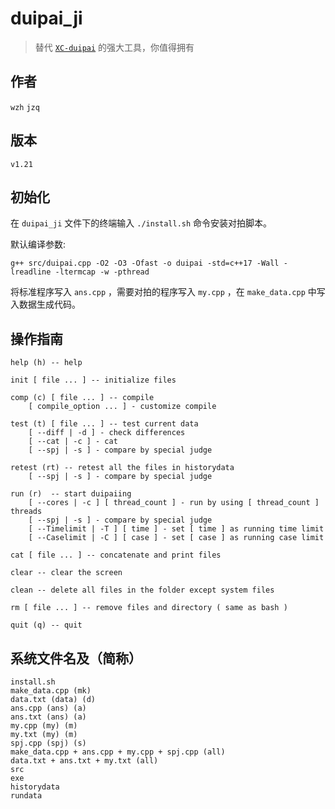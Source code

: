 # duipai_ji
> 替代 [``XC-duipai``](https://github.com/wchengk09/XC-duipai) 的强大工具，你值得拥有

## 作者
``wzh`` ``jzq``

## 版本
``v1.21``

## 初始化
在 ``duipai_ji`` 文件下的终端输入 ``./install.sh`` 命令安装对拍脚本。

默认编译参数: 

``
g++ src/duipai.cpp -O2 -O3 -Ofast -o duipai -std=c++17 -Wall -lreadline -ltermcap -w -pthread
``


将标准程序写入 `ans.cpp` ，需要对拍的程序写入 `my.cpp` ，在 `make_data.cpp` 中写入数据生成代码。


## 操作指南
```
help (h) -- help

init [ file ... ] -- initialize files

comp (c) [ file ... ] -- compile
    [ compile_option ... ] - customize compile

test (t) [ file ... ] -- test current data
    [ --diff | -d ] - check differences
    [ --cat | -c ] - cat
    [ --spj | -s ] - compare by special judge

retest (rt) -- retest all the files in historydata 
    [ --spj | -s ] - compare by special judge

run (r)  -- start duipaiing
    [ --cores | -c ] [ thread_count ] - run by using [ thread_count ] threads
    [ --spj | -s ] - compare by special judge
    [ --Timelimit | -T ] [ time ] - set [ time ] as running time limit
    [ --Caselimit | -C ] [ case ] - set [ case ] as running case limit

cat [ file ... ] -- concatenate and print files

clear -- clear the screen

clean -- delete all files in the folder except system files

rm [ file ... ] -- remove files and directory ( same as bash )

quit (q) -- quit
```

## 系统文件名及（简称）
```
install.sh
make_data.cpp (mk)
data.txt (data) (d)
ans.cpp (ans) (a)
ans.txt (ans) (a)
my.cpp (my) (m)
my.txt (my) (m)
spj.cpp (spj) (s)
make_data.cpp + ans.cpp + my.cpp + spj.cpp (all)
data.txt + ans.txt + my.txt (all)
src
exe
historydata
rundata
```